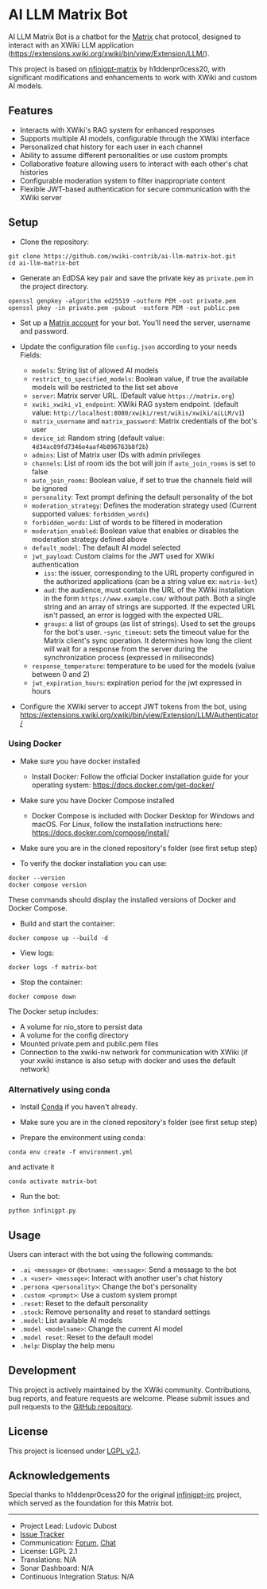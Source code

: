 # AI LLM Matrix Bot

AI LLM Matrix Bot is a chatbot for the [Matrix](https://matrix.org/) chat protocol, designed to interact with an XWiki LLM application (https://extensions.xwiki.org/xwiki/bin/view/Extension/LLM/).

This project is based on [nfinigpt-matrix](https://github.com/h1ddenpr0cess20/infinigpt-matrix/) by h1ddenpr0cess20, with significant modifications and enhancements to work with XWiki and custom AI models.

## Features

- Interacts with XWiki's RAG system for enhanced responses
- Supports multiple AI models, configurable through the XWiki interface
- Personalized chat history for each user in each channel
- Ability to assume different personalities or use custom prompts
- Collaborative feature allowing users to interact with each other's chat histories
- Configurable moderation system to filter inappropriate content
- Flexible JWT-based authentication for secure communication with the XWiki server

## Setup

- Clone the repository:

```
git clone https://github.com/xwiki-contrib/ai-llm-matrix-bot.git
cd ai-llm-matrix-bot
```

- Generate an EdDSA key pair and save the private key as `private.pem` in the project directory.

```
openssl genpkey -algorithm ed25519 -outform PEM -out private.pem
openssl pkey -in private.pem -pubout -outform PEM -out public.pem
```

- Set up a [Matrix account](https://app.element.io/) for your bot.  You'll need the server, username and password.

- Update the configuration file `config.json` according to your needs 
    Fields:
    - `models`: String list of allowed AI models
    - `restrict_to_specified_models`: Boolean value, if true the available models will be restricted to the list set above 
    - `server`: Matrix server URL. (Default value `https://matrix.org`)
    - `xwiki_xwiki_v1_endpoint`: XWiki RAG system endpoint. (default value: `http://localhost:8080/xwiki/rest/wikis/xwiki/aiLLM/v1`)
    - `matrix_username` and `matrix_password`: Matrix credentials of the bot's user
    - `device_id`: Random string (default value: `4d34ac89fd7346e4aaf4b896763b8f2b`)
    - `admins`: List of Matrix user IDs with admin privileges 
    - `channels`: List of room ids the bot will join if `auto_join_rooms` is set to false 
    - `auto_join_rooms`: Boolean value, if set to true the channels field will be ignored
    - `personality`: Text prompt defining the default personality of the bot
    - `moderation_strategy`: Defines the moderation strategy used (Current supported values: `forbidden_words`)
    - `forbidden_words`: List of words to be filtered in moderation
    - `moderation_enabled`: Boolean value that enables or disables the moderation strategy defined above
    - `default_model`: The default AI model selected
    - `jwt_payload`: Custom claims for the JWT used for XWiki authentication
        - `iss`: the issuer, corresponding to the URL property configured in the authorized applications (can be a string value ex: `matrix-bot`)
        - `aud`: the audience, must contain the URL of the XWiki installation in the form `https://www.example.com/` without path. Both a single string and an array of strings are supported. If the expected URL isn't passed, an error is logged with the expected URL.
        - `groups`: a list of groups (as list of strings). Used to set the groups for the bot's user.
    -`sync_timeout`: sets the timeout value for the Matrix client's sync operation. It determines how long the client will wait for a response from the server during the synchronization process (expressed in miliseconds)
    - `response_temperature`: temperature to be used for the models (value between 0 and 2)
    - `jwt_expiration_hours`: expiration period for the jwt expressed in hours

- Configure the XWiki server to accept JWT tokens from the bot, using https://extensions.xwiki.org/xwiki/bin/view/Extension/LLM/Authenticator/

### Using Docker 

- Make sure you have docker installed 
    - Install Docker:
        Follow the official Docker installation guide for your operating system:
        https://docs.docker.com/get-docker/

- Make sure you have Docker Compose installed
    - Docker Compose is included with Docker Desktop for Windows and macOS. For Linux, follow the installation instructions here:
        https://docs.docker.com/compose/install/

- Make sure you are in the cloned repository's folder (see first setup step)

- To verify the docker installation you can use:
```
docker --version
docker compose version
```
These commands should display the installed versions of Docker and Docker Compose.

- Build and start the container:

```
docker compose up --build -d
```

- View logs:

```
docker logs -f matrix-bot
```

- Stop the container:

```
docker compose down
```

The Docker setup includes:
- A volume for nio_store to persist data
- A volume for the config directory
- Mounted private.pem and public.pem files
- Connection to the xwiki-nw network for communication with XWiki (if your xwiki instance is also setup with docker and uses the default network)

### Alternatively using conda

- Install [Conda](https://conda.io/projects/conda/en/latest/user-guide/install/index.html) if you haven't already.

- Make sure you are in the cloned repository's folder (see first setup step)

- Prepare the environment using conda:
```
conda env create -f environment.yml
```

and activate it

```
conda activate matrix-bot
```
- Run the bot:
```
python infinigpt.py
```

## Usage

Users can interact with the bot using the following commands:

- `.ai <message>` or `@botname: <message>`: Send a message to the bot
- `.x <user> <message>`: Interact with another user's chat history
- `.persona <personality>`: Change the bot's personality
- `.custom <prompt>`: Use a custom system prompt
- `.reset`: Reset to the default personality
- `.stock`: Remove personality and reset to standard settings
- `.model`: List available AI models
- `.model <modelname>`: Change the current AI model
- `.model reset`: Reset to the default model
- `.help`: Display the help menu

## Development

This project is actively maintained by the XWiki community. Contributions, bug reports, and feature requests are welcome. Please submit issues and pull requests to the [GitHub repository](https://github.com/xwiki-contrib/ai-llm-matrix-bot).

## License

This project is licensed under [LGPL v2.1](https://www.gnu.org/licenses/lgpl-2.1.en.html).

## Acknowledgements

Special thanks to h1ddenpr0cess20 for the original [infinigpt-irc](https://github.com/h1ddenpr0cess20/infinigpt-irc/) project, which served as the foundation for this Matrix bot.

---

* Project Lead: Ludovic Dubost 
* [Issue Tracker](https://jira.xwiki.org/browse/LLMAI)
* Communication: [Forum](https://forum.xwiki.org/), [Chat](https://dev.xwiki.org/xwiki/bin/view/Community/Chat)
* License: LGPL 2.1
* Translations: N/A
* Sonar Dashboard: N/A
* Continuous Integration Status: N/A
